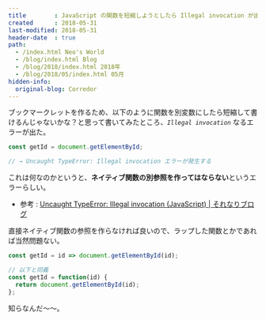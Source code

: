 ```yaml
---
title        : JavaScript の関数を短縮しようとしたら Illegal invocation が出た
created      : 2018-05-31
last-modified: 2018-05-31
header-date  : true
path:
  - /index.html Neo's World
  - /blog/index.html Blog
  - /blog/2018/index.html 2018年
  - /blog/2018/05/index.html 05月
hidden-info:
  original-blog: Corredor
---
```


ブックマークレットを作るため、以下のように関数を別変数にしたら短縮して書けるんじゃないかな？と思って書いてみたところ、*`Illegal invocation`* なるエラーが出た。

```javascript
const getId = document.getElementById;

// → Uncaught TypeError: Illegal invocation エラーが発生する
```

これは何なのかというと、**ネイティブ関数の別参照を作ってはならない**というエラーらしい。

- 参考 : [Uncaught TypeError: Illegal invocation (JavaScript) | それなりブログ](http://blog.kjirou.net/p/492)

直接ネイティブ関数の参照を作らなければ良いので、ラップした関数とかであれば当然問題ない。

```javascript
const getId = id => document.getElementById(id);

// 以下と同義
const getId = function(id) {
  return document.getElementById(id);
};
```

知らなんだ〜〜。
